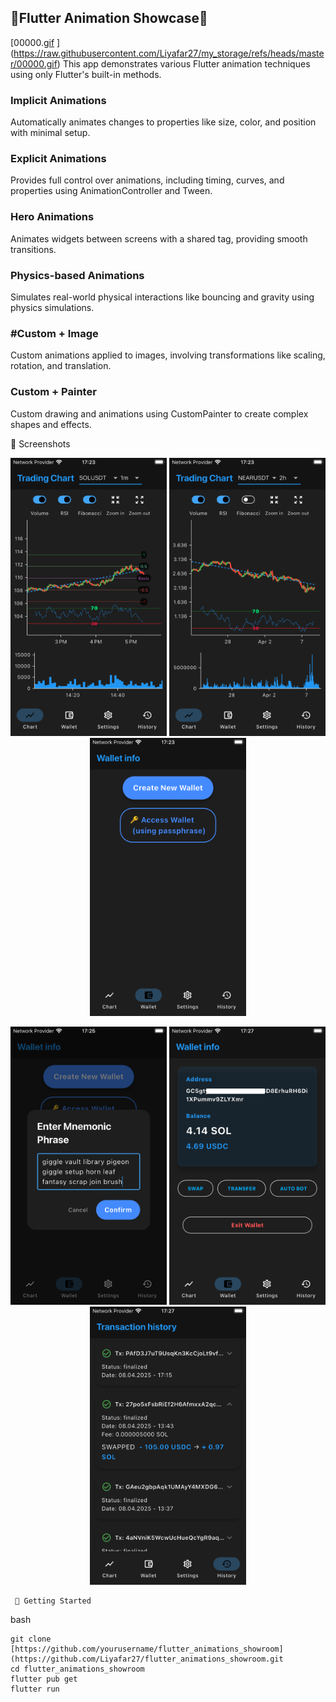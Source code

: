 ## 🧿Flutter Animation Showcase🧿
[00000.[gif](https://raw.githubusercontent.com/Liyafar27/my_storage/refs/heads/master/00000.gif)
](https://raw.githubusercontent.com/Liyafar27/my_storage/refs/heads/master/00000.gif)
This app demonstrates various Flutter animation techniques using only Flutter's built-in methods.

### Implicit Animations
Automatically animates changes to properties like size, color, and position with minimal setup.

### Explicit Animations
Provides full control over animations, including timing, curves, and properties using AnimationController and Tween.

### Hero Animations
Animates widgets between screens with a shared tag, providing smooth transitions.

### Physics-based Animations
Simulates real-world physical interactions like bouncing and gravity using physics simulations.

### #Custom + Image
Custom animations applied to images, involving transformations like scaling, rotation, and translation.

### Custom + Painter
Custom drawing and animations using CustomPainter to create complex shapes and effects.

📸 Screenshots
<p align="center">
    <img src="https://raw.githubusercontent.com/Liyafar27/my_storage/refs/heads/master/Simulator%20Screenshot%20-%20iPhone%20SE%20(3rd%20generation)%20-%202025-04-08%20at%2017.23.02.png" width="250" alt="accessibility text">  
    <img src="https://raw.githubusercontent.com/Liyafar27/my_storage/refs/heads/master/Simulator%20Screenshot%20-%20iPhone%20SE%20(3rd%20generation)%20-%202025-04-08%20at%2017.23.24.png" width="250" alt="accessibility text">
    <img src="https://raw.githubusercontent.com/Liyafar27/my_storage/refs/heads/master/Simulator%20Screenshot%20-%20iPhone%20SE%20(3rd%20generation)%20-%202025-04-08%20at%2017.23.45.png" width="250" alt="accessibility text">
   

 <p align="center">
       <img src="https://raw.githubusercontent.com/Liyafar27/my_storage/refs/heads/master/Simulator%20Screenshot%20-%20iPhone%20SE%20(3rd%20generation)%20-%202025-04-08%20at%2017.25.23.png" width="250" alt="accessibility text">  
      <img src="https://raw.githubusercontent.com/Liyafar27/my_storage/refs/heads/master/Simulator%20Screenshot%20-%20iPhone%20SE%20(3rd%20generation)%20-%202025-04-08%20at%2017.27.29.png" width="250" alt="accessibility text">
     <img src="https://raw.githubusercontent.com/Liyafar27/my_storage/refs/heads/master/Simulator%20Screenshot%20-%20iPhone%20SE%20(3rd%20generation)%20-%202025-04-08%20at%2017.27.55.png" width="250" alt="accessibility text">


     🚀 Getting Started
bash
```
git clone [https://github.com/yourusername/flutter_animations_showroom](https://github.com/Liyafar27/flutter_animations_showroom.git
cd flutter_animations_showroom
flutter pub get
flutter run
```
